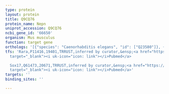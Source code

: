 ```yaml
---
type: protein
layout: protein
title: Q9CQ76
protein_name: Nepn
uniprot_accession: Q9CQ76
ncbi_gene_id: '66650'
organism: Mus musculus
function: target gene
orthologs: '[{"species": "Caenorhabditis elegans", "id": ["Q23580"]}, {"species": "Rattus norvegicus", "id": ["D3ZHG5"]}]'
tfs: 'Rara,P11416,19401,TRRUST,inferred by curator,&ensp;<a href="https://www.ncbi.nlm.nih.gov/pubmed/?term=25209250%5Buid%5D+OR+29087512%5Buid%5D"
  target="_blank"><i uk-icon="icon: link"></i>Pubmed</a>

  Sox17,Q61473,20671,TRRUST,inferred by curator,&ensp;<a href="https://www.ncbi.nlm.nih.gov/pubmed/?term=25209250%5Buid%5D+OR+29087512%5Buid%5D"
  target="_blank"><i uk-icon="icon: link"></i>Pubmed</a>'
targets: ''
binding_sites: ''

---
```

